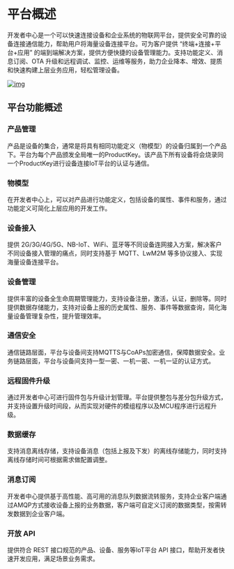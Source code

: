 # 平台概述

开发者中心是一个可以快速连接设备和企业系统的物联网平台，提供安全可靠的设备连接通信能力，帮助用户将海量设备连接平台。可为客户提供 “终端+连接+平台+应用” 的端到端解决方案，提供方便快捷的设备管理能力。支持功能定义、消息订阅、OTA 升级和远程调试、监控、运维等服务，助力企业降本、增效、提质和快速构建上层业务应用，轻松管理设备。


<a data-fancybox title="img" href="/zh/productIntroduce/image10001.png">![img](/zh/productIntroduce/image10001.png)</a>

## **平台功能**概述

### 产品管理

产品是设备的集合，通常是将具有相同功能定义（物模型）的设备归属到一个产品下。平台为每个产品颁发全局唯一的ProductKey。该产品下所有设备将会烧录同一个ProductKey进行设备连接IoT平台的认证与通信。

### 物模型

在开发者中心上，可以对产品进行功能定义，包括设备的属性、事件和服务，通过功能定义可简化上层应用的开发工作。

### 设备接入

提供 2G/3G/4G/5G、NB-IoT、WiFi、蓝牙等不同设备连网接入方案，解决客户不同设备接入管理的痛点，同时支持基于 MQTT、LwM2M 等多协议接入、实现海量设备连接平台。

### 设备管理

提供丰富的设备全生命周期管理能力，支持设备注册，激活，认证，删除等。同时提供数据存储能力，支持对设备上报的历史属性、服务、事件等数据查询，简化海量设备管理复杂性，提升管理效率。

### 通信安全

通信链路层面，平台与设备间支持MQTTS与CoAPs加密通信，保障数据安全。业务链路层面，平台与设备间支持一型一密、一机一密、一机一证的认证方式。

### 远程固件升级

通过开发者中心可进行固件包与升级计划管理。平台提供整包与差分包升级方式，并支持设置升级时间段，从而实现对硬件的模组程序以及MCU程序进行远程升级。

### 数据缓存

支持消息离线存储，支持设备消息（包括上报及下发）的离线存储能力，同时支持离线存储时间可根据需求做配置调整。

### 消息订阅

开发者中心提供基于高性能、高可用的消息队列数据流转服务，支持企业客户端通过AMQP方式接收设备上报的业务数据，客户端可自定义订阅的数据类型，按需转发数据到企业客户端。

### 开放 API

提供符合 REST 接口规范的产品、设备、服务等IoT平台 API 接口，帮助开发者快速开发应用，满足场景业务需求。



